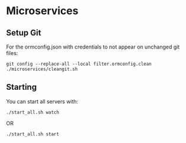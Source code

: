 # Microservices

## Setup Git

For the ormconfig.json with credentials to not appear on unchanged git files:
```
git config --replace-all --local filter.ormconfig.clean ./microservices/cleangit.sh
```

## Starting

You can start all servers with:
```
./start_all.sh watch
```
OR
```
./start_all.sh start
```